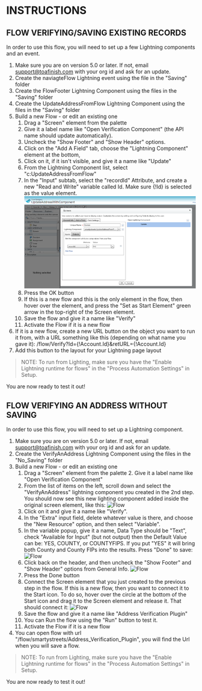 # INSTRUCTIONS

## FLOW VERIFYING/SAVING EXISTING RECORDS

In order to use this flow, you will need to set up a few Lightning components and an event.

1. Make sure you are on version 5.0 or later.  If not, email support@toafinish.com with your org id and ask for an update.
2. Create the naviagteFlow Lightning event using the file in the "Saving" folder
3. Create the FlowFooter Lightning Component using the files in the "Saving" folder
4. Create the UpdateAddressFromFlow Lightning Component using the files in the "Saving" folder
5. Build a new Flow - or edit an existing one
   1. Drag a "Screen" element from the palette
   2. Give it a label name like "Open Verification Component" (the API name should update automatically).
   3. Uncheck the "Show Footer" and "Show Header" options.
   3. Click on the "Add A Field" tab, choose the "Lightning Component" element at the bottom, 
   4. Click on it, if it isn't visible, and give it a name like "Update"
   5. From the Lightning Component list, select "c:UpdateAddressFromFlow"
   6. In the "Input" subtab, select the "recordId" Attribute, and create a new "Read and Write" variable called Id.  Make sure {!Id} is selected as the value element.
   ![Flow](FlowSetup.png)
   7. Press the OK button
   8. If this is a new flow and this is the only element in the flow, then hover over the element, and press the "Set as Start Element" green arrow in the top-right of the Screen element.
   9. Save the flow and give it a name like "Verify"
   10. Activate the Flow if it is a new flow
6. If it is a new flow, create a new URL button on the object you want to run it from, with a URL something like this (depending on what name you gave it): /flow/Verify?Id={!Account.Id}&retURL={!Account.Id}
7. Add this button to the layout for your Lightning page layout

> NOTE: To run from Lighting, make sure you have the "Enable Lightning runtime for flows" in the "Process Automation Settings" in Setup.

You are now ready to test it out!



## FLOW VERIFYING AN ADDRESS WITHOUT SAVING

In order to use this flow, you will need to set up a Lightning component.

1. Make sure you are on version 5.0 or later. If not, email support@toafinish.com with your org id and ask for an update.
2. Create the VerifyAnAddress Lightning Component using the files in the "No_Saving" folder
3. Build a new Flow - or edit an existing one
	1. Drag a "Screen" element from the palette
        2. Give it a label name like "Open Verification Component"
	3. From the list of items on the left, scroll down and select the "VerifyAnAddress" lightning component you created in the 2nd step.  You should now see this new lighting component added inside the original screen element, like this:
   ![Flow](no_save_step1.png)
	4. Click on it and give it a name like "Verify".
	5. In the "Extra" input field, delete whatever value is there, and choose the "New Resource" option, and then select "Variable".
	6. In the variable popup, give it a name, Data Type should be "Text", check "Available for Input" (but not output) then the Default Value can be: YES, COUNTY, or COUNTYFIPS.  If you put "YES" it will bring both County and County FIPs into the results. Press "Done" to save:
   ![Flow](no_save_step2.png)
	7. Click back on the header, and then uncheck the "Show Footer" and "Show Header" options from General Info.
   ![Flow](no_save_step3.png)
	8. Press the Done button
	9. Connect the Screen element that you just created to the previous step in the flow.  If this is a new flow, then you want to connect it to the Start icon.  To do so, hover over the circle at the bottom of the Start icon and drag it to the Screen element and release it.  That should connect it:
   ![Flow](no_save_step4.png)
	10. Save the flow and give it a name like "Address Verification Plugin"
	11. You can Run the flow using the "Run" button to test it.
	12. Activate the Flow if it is a new flow
4. You can open flow with url "/flow/smartystreets/Address_Verification_Plugin", you will find the Url when you will save a flow.

> NOTE: To run from Lighting, make sure you have the "Enable Lightning runtime for flows" in the "Process Automation Settings" in Setup.

You are now ready to test it out!
